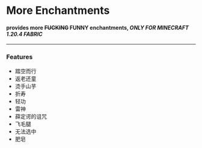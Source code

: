 # More Enchantments
#### provides more ~~FUCKING~~ **FUNNY** enchantments, ***ONLY FOR MINECRAFT 1.20.4 FABRIC***

---

### Features
- 踏空而行
- 返老还童
- 烫手山芋
- 折寿
- 轻功
- 雷神
- 薛定谔的诅咒
- 飞毛腿
- 无法选中
- 肥皂